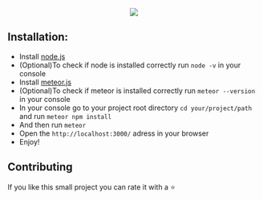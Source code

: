 <p align="center"><img src="https://i.imgur.com/ZtdfPii.png"></p>

## Installation:

- Install [node.js](https://nodejs.org)
- (Optional)To check if node is installed correctly run `node -v` in your console
- Install [meteor.js](https://www.meteor.com/install)
- (Optional)To check if meteor is installed correctly run `meteor --version` in your console
- In your console go to your project root directory `cd your/project/path` and run `meteor npm install`
- And then run `meteor`
- Open the `http://localhost:3000/` adress in your browser
- Enjoy!


## Contributing

If you like this small project you can rate it with a :star:
